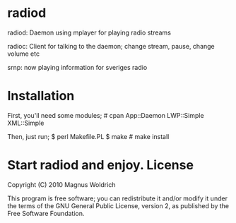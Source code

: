 radiod
===========
radiod: Daemon using mplayer for playing radio streams

radioc: Client for talking to the daemon; change stream, pause, 
change volume etc

  srnp: now playing information for sveriges radio

Installation
============
First, you'll need some modules;
    # cpan App::Daemon LWP::Simple XML::Simple

Then, just run;
    $ perl Makefile.PL
    $ make
    # make install

Start radiod and enjoy.
License
=======
Copyright (C) 2010 Magnus Woldrich

This program is free software; you can redistribute it and/or modify it under
the terms of the GNU General Public License, version 2, as published by the
Free Software Foundation.
